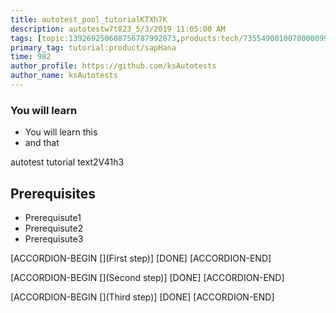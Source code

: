 ```yaml
---
title: autotest_pool_tutorialKTXh7K
description: autotestw7t823_5/3/2019 11:05:00 AM
tags: [topic:139269250608756787992873,products:tech/73554900100700000996,tutorial:experience/advanced]
primary_tag: tutorial:product/sapHana
time: 982
author_profile: https://github.com/ksAutotests
author_name: ksAutotests
---
```

### You will learn
- You will learn this
- and that

autotest tutorial text2V41h3

## Prerequisites
- Prerequisute1
- Prerequisute2
- Prerequisute3

[ACCORDION-BEGIN [](First step)]
[DONE]
[ACCORDION-END]

[ACCORDION-BEGIN [](Second step)]
[DONE]
[ACCORDION-END]

[ACCORDION-BEGIN [](Third step)]
[DONE]
[ACCORDION-END]

